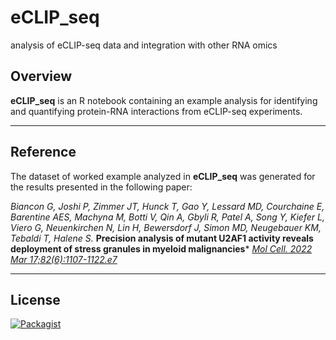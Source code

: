 # eCLIP_seq
analysis of eCLIP-seq data and integration with other RNA omics 

## Overview

 __eCLIP_seq__ is an R notebook containing an example analysis for identifying and quantifying protein-RNA interactions from eCLIP-seq experiments. 

------------------------------------------------------------------------

## Reference

The dataset of worked example analyzed in __eCLIP_seq__ was generated for the results presented in the following paper:

*Biancon G, Joshi P, Zimmer JT, Hunck T, Gao Y, Lessard MD, Courchaine E, Barentine AES, Machyna M, Botti V, Qin A, Gbyli R, Patel A, Song Y, Kiefer L, Viero G, Neuenkirchen N, Lin H, Bewersdorf J, Simon MD, Neugebauer KM, Tebaldi T, Halene S.*
**Precision analysis of mutant U2AF1 activity reveals deployment of stress granules in myeloid malignancies***
[*Mol Cell. 2022 Mar 17;82(6):1107-1122.e7*](https:/doi.org/10.1016/j.molcel.2022.02.025)

------------------------------------------------------------------------

## License

[![Packagist](https://img.shields.io/packagist/l/doctrine/orm.svg?maxAge=2592000?style=flat)](https://opensource.org/licenses/MIT)
